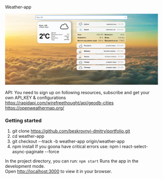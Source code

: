 Weather-app 

<img src="/public/review-app.png"/>

API:
You need to sign up on following resources, subscribe and get your own API_KEY & configurations
https://rapidapi.com/wirefreethought/api/geodb-cities
https://openweathermap.org/ 

### Getting started

1. git clone https://github.com/beskrovnyi-dmitry/portfolio.git
2. cd weather-app
3. git checkout --track -b weather-app origin/weather-app
4. npm install
If you goona have critical errors use: npm i react-select-async-paginate --force
 

In the project directory, you can run:
`npm start`
Runs the app in the development mode.\
Open [http://localhost:3000](http://localhost:3000) to view it in your browser.